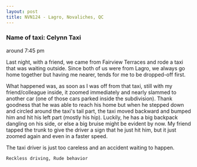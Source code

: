 ```yaml
---
layout: post
title: NVN124 - Lagro, Novaliches, QC
---
```


### Name of taxi: Celynn Taxi

around 7:45 pm

Last night, with a friend, we came from Fairview Terraces and rode a taxi that was waiting outside. Since both of us were from Lagro, we always go home together but having me nearer, tends for me to be dropped-off first.

What happened was, as soon as I was off from that taxi, still with my friend/colleague inside, it zoomed immediately and nearly slammed to another car (one of those cars parked inside the subdivision). Thank goodness that he was able to reach his home but when he stepped down and circled around the taxi's tail part, the taxi moved backward and bumped him and hit his left part (mostly his hip). Luckily, he has a big backpack dangling on his side, or else a big bruise might be evident by now. My friend tapped the trunk to give the driver a sign that he just hit him, but it just zoomed again and even in a faster speed.

The taxi driver is just too careless and an accident waiting to happen.

```Reckless driving, Rude behavior```
